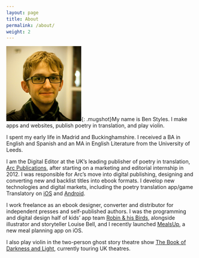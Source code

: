 ```yaml
---
layout: page
title: About
permalink: /about/
weight: 2
---
```


![Ben Styles](/images/mugshot.jpg){: .mugshot}My name is Ben Styles. I make apps and websites, publish poetry in translation, and play violin.

I spent my early life in Madrid and Buckinghamshire. I received a BA in English and Spanish and an MA in English Literature from the University of Leeds.

I am the Digital Editor at the UK’s leading publisher of poetry in translation, [Arc Publications](http://arcpublications.co.uk/), after starting on a marketing and editorial internship in 2012. I was responsible for Arc’s move into digital publishing, designing and converting new and backlist titles into ebook formats. I develop new technologies and digital markets, including the poetry translation app/game Translatory on [iOS](https://itunes.apple.com/us/app/translatory-translate-poetry/id1068155872) and [Android](https://play.google.com/store/apps/details?id=com.arcpublications.translatory).

I work freelance as an ebook designer, converter and distributor for independent presses and self-published authors. I was the programming and digital design half of kids’ app team [Robin & his Birds](https://www.kickstarter.com/projects/1445462327/robin-and-his-birds), alongside illustrator and storyteller Louise Bell, and I recently launched [MealsUp](https://itunes.apple.com/app/mealsup/id1200169378), a new meal planning app on iOS.

I also play violin in the two-person ghost story theatre show [The Book of Darkness and Light](https://www.facebook.com/TheBookofDarknessAndLight), currently touring UK theatres.
